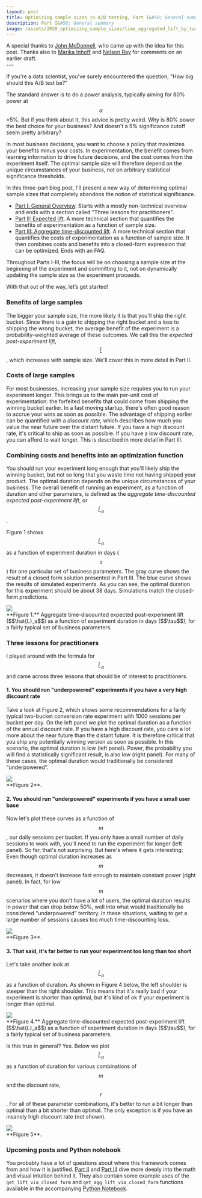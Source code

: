```yaml
---
layout: post
title: Optimizing sample sizes in A/B testing, Part I&#58; General summary
description: Part I&#58; General summary
image: /assets/2020_optimizing_sample_sizes/time_aggregated_lift_by_tau_descriptive_labels.png
---
```

<div class="caption">
A special thanks to <a href = 'https://www.linkedin.com/in/john-mcdonnell-65833233/'>John McDonnell</a>, who came up with the idea for this post. Thanks also to <a href='https://www.linkedin.com/in/marika-inhoff-92087313a/'>Marika Inhoff</a> and <a href = 'https://www.linkedin.com/in/nelson-ray-b180641b/'>Nelson Ray</a> for comments on an earlier draft.
</div>  
---

If you're a data scientist, you've surely encountered the question, "How big should this A/B test be?" 

The standard answer is to do a power analysis, typically aiming for 80% power at $$\alpha$$=5%. But if you think about it, this advice is pretty weird. Why is 80% power the best choice for your business? And doesn't a 5% significance cutoff seem pretty arbitrary?

In most business decisions, you want to choose a policy that maximizes your benefits minus your costs. In experimentation, the benefit comes from learning information to drive future decisions, and the cost comes from the experiment itself. The optimal sample size will therefore depend on the unique circumstances of your business, not on arbitrary statistical significance thresholds.

In this three-part blog post, I'll present a new way of determining optimal sample sizes that completely abandons the notion of statistical significance.
* [Part I: General Overview](/2020/01/10/optimizing-sample-sizes-in-ab-testing-part-I/). Starts with a mostly non-technical overview and ends with a section called "Three lessons for practitioners".
* [Part II: Expected lift](/2020/01/10/optimizing-sample-sizes-in-ab-testing-part-II/). A more technical section that quantifies the benefits of experimentation as a function of sample size.
* [Part III: Aggregate time-discounted lift](/2020/01/10/optimizing-sample-sizes-in-ab-testing-part-III/). A more technical section that quantifies the costs of experimentation as a function of sample size. It then combines costs and benefits into a closed-form expression that can be optimized. Ends with an FAQ.

Throughout Parts I-III, the focus will be on choosing a sample size at the beginning of the experiment and committing to it, not on dynamically updating the sample size as the experiment proceeds.

With that out of the way, let’s get started!

### Benefits of large samples
The bigger your sample size, the more likely it is that you'll ship the right bucket. Since there is a gain to shipping the right bucket and a loss to shipping the wrong bucket, the average benefit of the experiment is a probability-weighted average of these outcomes. We call this the _expected post-experiment lift_, $$\hat{L}$$, which increases with sample size. We'll cover this in more detail in Part II.

### Costs of large samples
For most businesses, increasing your sample size requires you to run your experiment longer. This brings us to the main per-unit cost of experimentation: the forfeited benefits that could come from shipping the winning bucket earlier. In a fast moving startup, there's often good reason to accrue your wins as soon as possible. The advantage of shipping earlier can be quantified with a _discount rate_, which describes how much you value the near future over the distant future. If you have a high discount rate, it's critical to ship as soon as possible. If you have a low discount rate, you can afford to wait longer. This is described in more detail in Part III.

### Combining costs and benefits into an optimization function
You should run your experiment long enough that you'll likely ship the winning bucket, but not so long that you waste time not having shipped your product. The optimal duration depends on the unique circumstances of your business. The overall benefit of running an experiment, as a function of duration and other parameters, is defined as the _aggregate time-discounted expected post-experiment lift_, or $$\hat{L}_a$$. 

Figure 1 shows $$\hat{L}_a$$ as a function of experiment duration in days ($$\tau$$) for one particular set of business parameters. The gray curve shows the result of a closed form solution presented in Part III. The blue curve shows the results of simulated experiments. As you can see, the optimal duration for this experiment should be about 38 days. Simulations match the closed-form predictions.

<img src='/assets/2020_optimizing_sample_sizes/time_aggregated_lift_by_tau_descriptive_labels.png' >
<div class="caption">
**Figure 1.** Aggregate time-discounted expected post-experiment lift ($$\hat{L}_a$$) as a function of experiment duration in days ($$\tau$$), for a fairly typical set of business parameters.
</div>

### Three lessons for practitioners
I played around with the formula for $$\hat{L}_a$$ and came across three lessons that should be of interest to practitioners.

#### 1. You should run "underpowered" experiments if you have a very high discount rate
Take a look at Figure 2, which shows some recommendations for a fairly typical two-bucket conversion rate experiment with 1000 sessions per bucket per day. On the left panel we plot the optimal duration as a function of the annual discount rate. If you have a high discount rate, you care a lot more about the near future than the distant future. It is therefore critical that you ship any potentially winning version as soon as possible. In this scenario, the optimal duration is low (left panel). Power, the probability you will find a statistically significant result, is also low (right panel). For many of these cases, the optimal duration would traditionally be considered “underpowered”.

<img src='/assets/2020_optimizing_sample_sizes/optimal_tau_and_power_by_r.png' >
<div class="caption">
**Figure 2**.
</div>

#### 2. You should run "underpowered" experiments if you have a small user base
Now let's plot these curves as a function of $$m$$, our daily sessions per bucket. If you only have a small number of daily sessions to work with, you'll need to run the experiment for longer (left panel). So far, that's not surprising. But here's where it gets interesting: Even though optimal duration increases as $$m$$ decreases, it doesn't increase fast enough to maintain constant power (right panel). In fact, for low $$m$$ scenarios where you don't have a lot of users, the optimal duration results in power that can drop below 50%, well into what would traditionally be considered "underpowered" territory. In these situations, waiting to get a large number of sessions causes too much time-discounting loss. 

<img src='/assets/2020_optimizing_sample_sizes/optimal_tau_and_power_by_m.png' >
<div class="caption">
**Figure 3**.
</div>


#### 3. That said, it's far better to run your experiment too long than too short
Let's take another look at $$\hat{L}_a$$ as a function of duration. As shown in Figure 4 below, the left shoulder is steeper than the right shoulder. This means that it's really bad if your experiment is shorter than optimal, but it's kind of ok if your experiment is longer than optimal. 

<img src='/assets/2020_optimizing_sample_sizes/time_aggregated_lift_by_tau_shoulders.png' >
<div class="caption">
**Figure 4.** Aggregate time-discounted expected post-experiment lift ($$\hat{L}_a$$) as a function of experiment duration in days ($$\tau$$), for a fairly typical set of business parameters.
</div>

Is this true in general? Yes. Below we plot $$\hat{L}_a$$ as a function of duration for various combinations of $$m$$ and the discount rate, $$r$$. For all of these parameter combinations, it's better to run a bit longer than optimal than a bit shorter than optimal. The only exception is if you have an insanely high discount rate (not shown). 

<img src='/assets/2020_optimizing_sample_sizes/L_a_by_tau_for_m_and_r.png' >
<div class="caption">
**Figure 5**.
</div>

### Upcoming posts and Python notebook
You probably have a lot of questions about where this framework comes from and how it is justified. [Part II](/2020/01/10/optimizing-sample-sizes-in-ab-testing-part-II/) and [Part III](/2020/01/10/optimizing-sample-sizes-in-ab-testing-part-III/) dive more deeply into the math and visual intuition behind it. They also contain some example uses of the `get_lift_via_closed_form` and `get_agg_lift_via_closed_form` functions available in the accompanying [Python Notebook](https://github.com/csaid/BlogProjects/blob/master/2020_optimizing_sample_sizes/Optimizing%20sample%20sizes%20in%20AB%20testing.ipynb).
